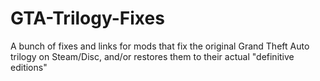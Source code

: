 # GTA-Trilogy-Fixes
A bunch of fixes and links for mods that fix the original Grand Theft Auto trilogy on Steam/Disc, and/or restores them to their actual "definitive editions"
